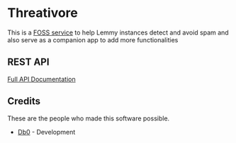# Threativore

This is a [FOSS service](https://github.com/db0/threativore) to help Lemmy instances detect and avoid spam and also serve as a companion app to add more functionalities

## REST API

[Full API Documentation](/api/)

## Credits

These are the people who made this software possible.

* [Db0](https://dbzer0.com) - Development
